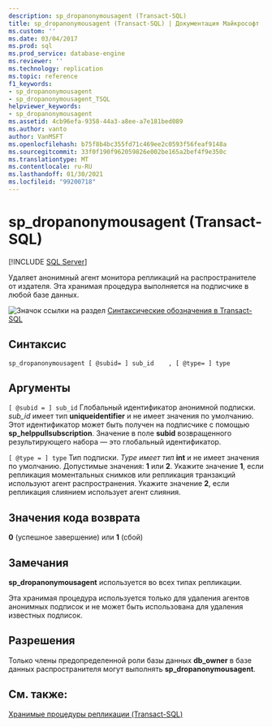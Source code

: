```yaml
---
description: sp_dropanonymousagent (Transact-SQL)
title: sp_dropanonymousagent (Transact-SQL) | Документация Майкрософт
ms.custom: ''
ms.date: 03/04/2017
ms.prod: sql
ms.prod_service: database-engine
ms.reviewer: ''
ms.technology: replication
ms.topic: reference
f1_keywords:
- sp_dropanonymousagent
- sp_dropanonymousagent_TSQL
helpviewer_keywords:
- sp_dropanonymousagent
ms.assetid: 4cb96efa-9358-44a3-a8ee-a7e181bed089
ms.author: vanto
author: VanMSFT
ms.openlocfilehash: b75f8b4bc355fd71c469ee2c0593f56feaf9148a
ms.sourcegitcommit: 33f0f190f962059826e002be165a2bef4f9e350c
ms.translationtype: MT
ms.contentlocale: ru-RU
ms.lasthandoff: 01/30/2021
ms.locfileid: "99200718"
---
```

# <a name="sp_dropanonymousagent-transact-sql"></a>sp_dropanonymousagent (Transact-SQL)

[!INCLUDE [SQL Server](../../includes/applies-to-version/sqlserver.md)]

  Удаляет анонимный агент монитора репликаций на распространителе от издателя. Эта хранимая процедура выполняется на подписчике в любой базе данных.  
  
 ![Значок ссылки на раздел](../../database-engine/configure-windows/media/topic-link.gif "Значок ссылки на раздел") [Синтаксические обозначения в Transact-SQL](../../t-sql/language-elements/transact-sql-syntax-conventions-transact-sql.md)  
  
## <a name="syntax"></a>Синтаксис  
  
```  
sp_dropanonymousagent [ @subid= ] sub_id    , [ @type= ] type  
```  
  
## <a name="arguments"></a>Аргументы  
`[ @subid = ] sub_id` Глобальный идентификатор анонимной подписки. *sub_id* имеет тип **uniqueidentifier** и не имеет значения по умолчанию. Этот идентификатор может быть получен на подписчике с помощью **sp_helppullsubscription**. Значение в поле **subid** возвращенного результирующего набора — это глобальный идентификатор.  
  
`[ @type = ] type` Тип подписки. *Type имеет тип* **int** и не имеет значения по умолчанию. Допустимые значения: **1** или **2**. Укажите значение **1**, если репликация моментальных снимков или репликация транзакций используют агент распространения. Укажите значение **2**, если репликация слиянием использует агент слияния.  
  
## <a name="return-code-values"></a>Значения кода возврата  
 **0** (успешное завершение) или **1** (сбой)  
  
## <a name="remarks"></a>Замечания  
 **sp_dropanonymousagent** используется во всех типах репликации.  
  
 Эта хранимая процедура используется только для удаления агентов анонимных подписок и не может быть использована для удаления известных подписок.  
  
## <a name="permissions"></a>Разрешения  
 Только члены предопределенной роли базы данных **db_owner** в базе данных распространителя могут выполнять **sp_dropanonymousagent**.  
  
## <a name="see-also"></a>См. также:  
 [Хранимые процедуры репликации (Transact-SQL)](../../relational-databases/system-stored-procedures/replication-stored-procedures-transact-sql.md)  
  
  

